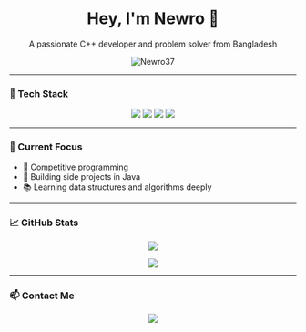 <h1 align="center">Hey, I'm Newro 👋</h1>
<p align="center">A passionate C++ developer and problem solver from Bangladesh</p>

<p align="center">
  <img src="https://komarev.com/ghpvc/?username=Newro37&style=flat-square&color=blue" alt="Newro37" />
</p>

---

### 🔧 Tech Stack

<p align="center">
  <img src="https://img.shields.io/badge/C++-00599C?style=for-the-badge&logo=c%2B%2B&logoColor=white"/>
  <img src="https://img.shields.io/badge/GitHub-181717?style=for-the-badge&logo=github&logoColor=white"/>
  <img src="https://img.shields.io/badge/Linux-FCC624?style=for-the-badge&logo=linux&logoColor=black"/>
  <img src="https://img.shields.io/badge/VSCode-007ACC?style=for-the-badge&logo=visual-studio-code&logoColor=white"/>
</p>

---

### 🧠 Current Focus
- 🚀 Competitive programming  
- 🧩 Building side projects in Java  
- 📚 Learning data structures and algorithms deeply  

---

### 📈 GitHub Stats

<p align="center">
  <img src="https://github-readme-stats.vercel.app/api?username=Newro37&show_icons=true&theme=radical" />
</p>

<p align="center">
  <img src="https://github-readme-streak-stats.herokuapp.com?user=Newro37&theme=radical" />
</p>

---

### 📫 Contact Me

<p align="center">
  <a href="mailto:hudamdnazmul192@gmail.com"><img src="https://img.shields.io/badge/Gmail-D14836?style=for-the-badge&logo=gmail&logoColor=white"/></a>
</p>

